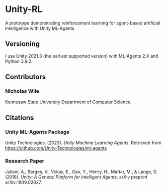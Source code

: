 # Unity-RL
A prototype demonstrating reinforcement learning for agent-based artificial intelligence with Unity ML-Agents. 

## Versioning
I use Unity 2021.3 (the earliest supported version) with ML-Agents 2.X and Python 3.9.2. 

## Contributors
### Nicholas Wile
Kennesaw State University Department of Computer Science.

## Citations

### Unity ML-Agents Package
Unity Technologies. (2023). *Unity Machine Learning Agents*. Retrieved from https://github.com/Unity-Technologies/ml-agents

### Research Paper
Juliani, A., Berges, V., Vckay, E., Gao, Y., Henry, H., Mattar, M., & Lange, D. (2018). *Unity: A General Platform for Intelligent Agents*. arXiv preprint arXiv:1809.02627.